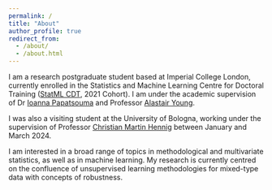 ```yaml
---
permalink: /
title: "About"
author_profile: true
redirect_from: 
  - /about/
  - /about.html
---
```


I am a research postgraduate student based at Imperial College London, currently enrolled in the Statistics and Machine Learning Centre for Doctoral Training ([StatML CDT](https://statml.io/), 2021 Cohort). I am under the academic supervision of Dr [Ioanna Papatsouma](https://profiles.imperial.ac.uk/i.papatsouma) and Professor [Alastair Young](https://profiles.imperial.ac.uk/alastair.young).

I was also a visiting student at the University of Bologna, working under the supervision of Professor [Christian Martin Hennig](https://www.unibo.it/sitoweb/christian.hennig/en) between January and March 2024.

I am interested in a broad range of topics in methodological and multivariate statistics, as well as in machine learning. My research is currently centred on the confluence of unsupervised learning methodologies for mixed-type data with concepts of robustness. 
